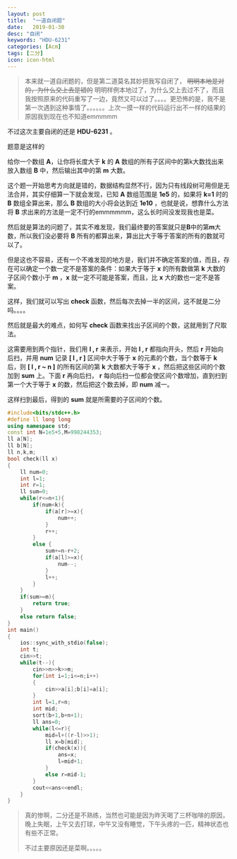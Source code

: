 ```yaml
---
layout: post
title:  "一道自闭题"
date:   2019-01-30
desc: "自闭"
keywords: "HDU-6231"
categories: [Acm]
tags: [二分]
icon: icon-html
---
```



>本来就一道自闭题的，但是第二道莫名其妙把我写自闭了， ~~明明本地是对的，为什么交上去是错的~~ 明明样例本地过了，为什么交上去过不了，而且我按照原来的代码重写了一边，竟然又可以过了。。。。更恐怖的是，我不是第一次遇到这种事情了。。。。。。上次一摸一样的代码运行出不一样的结果的原因我到现在也不知道emmmmm

不过这次主要自闭的还是 **HDU-6231** 。

题意是这样的

给你一个数组 **A**，让你将长度大于 **k** 的 **A** 数组的所有子区间中的第k大数找出来放入数组 **B** 中，然后输出其中的第 **m** 大数。

这个题一开始思考方向就是错的，数据结构显然不行，因为只有线段树可用但是无法合并，其实仔细算一下就会发现，已知 **A** 数组范围是 **1e5** 的，如果将 **k=1** 时的 **B** 数组全算出来，那么 **B** 数组的大小将会达到近 **1e10** ，也就是说，想靠什么方法将 **B** 求出来的方法是一定不行的emmmmmm，这么长时间没发现我也是菜。

然后就是算法的问题了，其实不难发现，我们最终要的答案就只是**B**中的第**m**大数，所以我们没必要将 **B** 所有的都算出来，算出比大于等于答案的所有的数就可以了。

但是这也不容易，还有一个不难发现的地方是，我们并不确定答案的值，而且，存在可以确定一个数一定不是答案的条件：如果大于等于 **x** 的所有数做第 **k** 大数的子区间个数小于 **m** ，**x** 就一定不可能是答案，而且，比 **x** 大的数也一定不是答案。

这样，我们就可以写出 **check** 函数，然后每次去掉一半的区间，这不就是二分吗。。。。

然后就是最大的难点，如何写 **check** 函数来找出子区间的个数，这就用到了尺取法。

这需要用到两个指针，我们用 **l , r** 来表示，开始 **l , r** 都指向开头，然后 **r** 开始向后扫，并用 **num** 记录 **[ l , r ]** 区间中大于等于 **x** 的元素的个数，当个数等于 **k** 后，则 **[ l , r ~ n ]** 的所有区间的第 **k** 大数都大于等于 **x** ，然后把这些区间的个数加到 **sum** 上。下面 **r** 再向后扫， **r** 每向后扫一位都会使区间个数增加，直到扫到第一个大于等于 **x** 的数，然后把这个数去掉，即 **num** 减一。

这样扫到最后，得到的 **sum** 就是所需要的子区间的个数。

```c++
#include<bits/stdc++.h>
#define ll long long
using namespace std;
const int N=1e5+5,M=998244353;
ll a[N];
ll b[N];
ll n,k,m;
bool check(ll x)
{
    ll num=0;
    int l=1;
    int r=1;
    ll sum=0;
    while(r<=n+1){
        if(num<k){
            if(a[r]>=x){
                num++;
            }
            r++;
        }
        else {
            sum+=n-r+2;
            if(a[l]>=x){
                num--;
            }
            l++;
        }
    }
    if(sum>=m){
        return true;
    }
    else return false;
}
int main()
{
    ios::sync_with_stdio(false);
    int t;
    cin>>t;
    while(t--){
        cin>>n>>k>>m;
        for(int i=1;i<=n;i++)
        {
            cin>>a[i];b[i]=a[i];
        }
        int l=1,r=n;
        int mid;
        sort(b+1,b+n+1);
        ll ans=0;
        while(l<=r){
            mid=l+((r-l)>>1);
            ll x=b[mid];
            if(check(x)){
                ans=x;
                l=mid+1;
            }
            else r=mid-1;
        }
        cout<<ans<<endl;
    }
}
```

>真的惨啊，二分还是不熟练，当然也可能是因为昨天喝了三杯咖啡的原因，晚上失眠，上午又去打球，中午又没有睡觉，下午头疼的一匹，精神状态也有些不正常。
>
>不过主要原因还是菜啊。。。。。